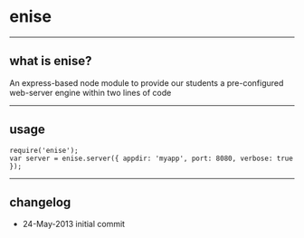 # enise

----
## what is enise?
An express-based node module to provide our students a pre-configured web-server engine within two lines of code

----
## usage
    require('enise');
    var server = enise.server({ appdir: 'myapp', port: 8080, verbose: true });

----
## changelog
* 24-May-2013 initial commit